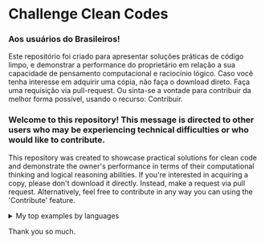 # Challenge Clean Codes

### Aos usuários do Brasileiros!
Este repositório foi criado para apresentar soluções práticas de código limpo, e demonstrar a performance do proprietário em relação a sua capacidade de pensamento computacional e raciocínio lógico. Caso você tenha interesse em adquirir uma cópia, não faça o download direto. Faça uma requisição via pull-request. Ou sinta-se a vontade para contribuir da melhor forma possível, usando o recurso: Contribuir.

### Welcome to this repository! This message is directed to other users who may be experiencing technical difficulties or who would like to contribute.

This repository was created to showcase practical solutions for clean code and demonstrate the owner's performance in terms of their computational thinking and logical reasoning abilities. If you're interested in acquiring a copy, please don't download it directly. Instead, make a request via pull request. Alternatively, feel free to contribute in any way you can using the 'Contribute' feature.

<details>
<summary>My top examples by languages</summary>

| Rank | Languages |
|-----:|-----------|
|     1| SQL       |
|     2| Python    |
|     3| R         |
|     4| JavaScript|
|     5| PHP       |

</details>

Thank you so much.
